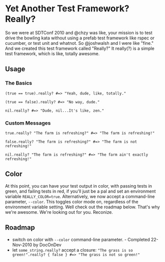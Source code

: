 Yet Another Test Framework? Really?
===================================

So we were at SDTConf 2010 and @chzy was like, your mission is to test drive the bowling kata without using a prefab test framework like rspec or cucumber, or test unit and whatnot.  So @joshwalsh and I were like "fine."  And we created this test framework called "Really?" It really(?) is a simple test framework, which is like, totally awesome.

Usage
-----

### The Basics
    (true == true).really? #=> "Yeah, dude, like, totally."
    
    (true == false).really? #=> "No way, dude."
    
    nil.really? #=> "Dude, nil...It's like, zen."

### Custom Messages
    true.really? "The farm is refreshing?" #=> "The farm is refreshing!"
    
    false.really? "The farm is refreshing?" #=> "The farm is not refreshing!"
    
    nil.really? "The farm is refreshing?" #=> "The farm ain't exactly refreshing!"

Color
-----

At this point, you can have your test output in color, with passing tests in green, and failing tests in red, if
you'll just be a pal and set an environment variable `REALLY_COLOR=true`.  Alternatively, we now accept a
command-line parameter, `--color`.  This toggles color mode on, regardless of the environment variable setting.
Well check out the roadmap below.  That's why we're awesome.  We're looking out for you.  Reconize.

Roadmap
-------
*   switch on color with `--color` command-line parameter. - Completed 22-Nov-2010 by DocOnDev
*   let `some_string.really?` accept a closure: 
    `"The grass is so green!".really? { false } #=> "The grass is not so green!"`
